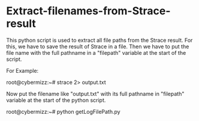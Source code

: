 # Extract-filenames-from-Strace-result
This python script is used to extract all file paths from the Strace result. For this, we have to save the result of Strace in a file. Then we have to put the file name with the full pathname in a "filepath" variable at the start of the script.

For Example:

root@cybermizz:~# strace <command> 2> output.txt

Now put the filename like "output.txt" with its full pathname in "filepath" variable at the start of the python script.

root@cybermizz:~# python getLogFilePath.py

